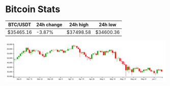 # Bitcoin Stats

BTC/USDT|24h change|24h high|24h low|
|---|---|---|---|
|$35465.16|-3.87%|$37498.58|$34600.36|

<img src="./chart.svg">
